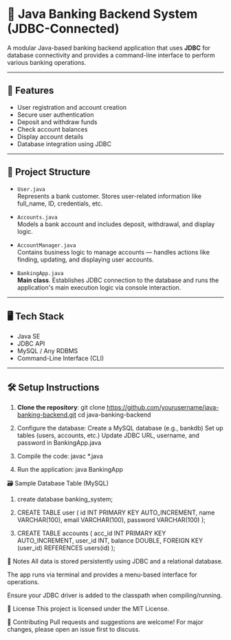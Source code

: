 # 🏦 Java Banking Backend System (JDBC-Connected)

A modular Java-based banking backend application that uses **JDBC** for database connectivity and provides a command-line interface to perform various banking operations.

---

## 🚀 Features

- User registration and account creation
- Secure user authentication
- Deposit and withdraw funds
- Check account balances
- Display account details
- Database integration using JDBC

---

## 🧱 Project Structure

- `User.java`  
  Represents a bank customer. Stores user-related information like full_name, ID, credentials, etc.

- `Accounts.java`  
  Models a bank account and includes deposit, withdrawal, and display logic.

- `AccountManager.java`  
  Contains business logic to manage accounts — handles actions like finding, updating, and displaying user accounts.

- `BankingApp.java`  
  **Main class**. Establishes JDBC connection to the database and runs the application's main execution logic via console interaction.

---

## 🖥️ Tech Stack

- Java SE
- JDBC API
- MySQL / Any RDBMS
- Command-Line Interface (CLI)

---

## 🛠️ Setup Instructions

1. **Clone the repository**:
   git clone https://github.com/yourusername/java-banking-backend.git
   cd java-banking-backend
   
2. Configure the database:
Create a MySQL database (e.g., bankdb)
Set up tables (users, accounts, etc.)
Update JDBC URL, username, and password in BankingApp.java

3. Compile the code:
javac *.java

4. Run the application:
java BankingApp

🗃️ Sample Database Table (MySQL)
1. create database banking_system;

2. CREATE TABLE user (
  id INT PRIMARY KEY AUTO_INCREMENT,
  name VARCHAR(100),
  email VARCHAR(100),
  password VARCHAR(100)
);

3. CREATE TABLE accounts (
  acc_id INT PRIMARY KEY AUTO_INCREMENT,
  user_id INT,
  balance DOUBLE,
  FOREIGN KEY (user_id) REFERENCES users(id)
);

📌 Notes
All data is stored persistently using JDBC and a relational database.

The app runs via terminal and provides a menu-based interface for operations.

Ensure your JDBC driver is added to the classpath when compiling/running.

📝 License
This project is licensed under the MIT License.

🙌 Contributing
Pull requests and suggestions are welcome! For major changes, please open an issue first to discuss.
